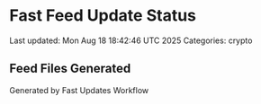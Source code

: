 # Fast Feed Update Status
Last updated: Mon Aug 18 18:42:46 UTC 2025
Categories: crypto

## Feed Files Generated

Generated by Fast Updates Workflow
